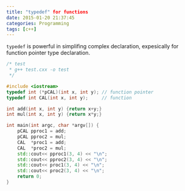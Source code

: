 ```yaml
---
title: "typedef" for functions
date: 2015-01-20 21:37:45
categories: Programming
tags: [c++]
---
```


`typedef` is powerful in simplifing complex declaration, expesically for function pointer type declaration.

``` c++
/* test 
 * g++ test.cxx -o test
 */

#include <iostream>
typedef int (*pCAL)(int x, int y); // function pointer
typedef int CAL(int x, int y);     // function

int add(int x, int y) {return x+y;}
int mul(int x, int y) {return x*y;}

int main(int argc, char *argv[]) {
    pCAL pproc1 = add;
    pCAL pproc2 = mul;
    CAL  *proc1 = add;
    CAL  *proc2 = mul;
    std::cout<< pproc1(3, 4) << "\n";
    std::cout<< pproc2(3, 4) << "\n";
    std::cout<< proc1(3, 4) << "\n";
    std::cout<< proc2(3, 4) << "\n";
    return 0;
}
```


